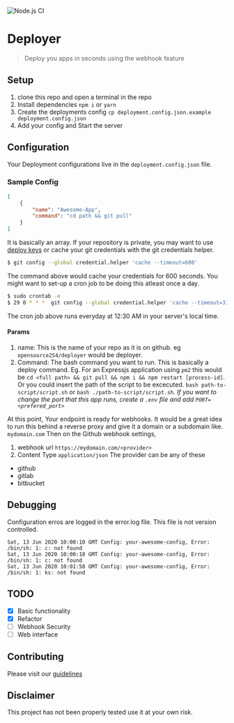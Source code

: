 ![Node.js CI](https://github.com/opensource254/deployer/workflows/Node.js%20CI/badge.svg)
# Deployer
> Deploy you apps in seconds using the webhook feature

## Setup
1. clone this repo and open a terminal in the repo
2. Install dependencies `npm i` or `yarn`
3. Create the deployments config `cp deployment.config.json.example deployment.config.json`
4. Add your config and Start the server

## Configuration
Your Deployment configurations live in the `deployment.config.json` file.
### Sample Config
```json
[
    {
        "name": "Awesome-App",
        "command": "cd path && git pull"
    }
]
```
It is basically an array.
If your repository is private, you may want to use [deploy keys](https://developer.github.com/v3/guides/managing-deploy-keys/) or cache your git credentials with the git credentials helper.
```bash
$ git config --global credential.helper 'cache --timeout=600'
```
The command above would cache your credentials for 600 seconds. You might want to set-up a cron job to be doing this atleast once a day.
```bash
$ sudo crontab -e
$ 29 0 * * *  git config --global credential.helper 'cache --timeout=31556952'
```
The cron job above runs everyday at 12:30 AM in your server's local time.
#### Params
1. name: This is the name of your repo as it is on github. eg `opensource254/deployer` would be deployer.
2. Command: The bash command you want to run. This is basically a deploy command. Eg. For an Expressjs application using `pm2` this would be `cd <full path> && git pull && npm i && npm restart [process-id]`. Or you could insert the path of the script to be excecuted. 
`bash path-to-script/script.sh` or `bash ./path-to-script/script.sh`.
*If you want to change the port that this app runs, create a `.env` file and add `PORT=<prefered_port>`*

At this point, Your endpoint is ready for webhooks. It would be a great idea to run this behind a reverse proxy and give it a domain or a subdomain like. `mydomain.com` Then on the Github webhook settings,
1. webhook url `https://mydomain.com/<provider>`
2. Content Type `application/json`
The provider can be any of these 
* github
* gitlab
* bitbucket

## Debugging
Configuration erros are logged in the error.log file. This file is not version controlled.
```log
Sat, 13 Jun 2020 10:00:10 GMT Config: your-awesome-config, Error: /bin/sh: 1: c: not found
Sat, 13 Jun 2020 10:00:18 GMT Config: your-awesome-config, Error: /bin/sh: 1: c: not found
Sat, 13 Jun 2020 10:01:58 GMT Config: your-awesome-config, Error: /bin/sh: 1: ks: not found
```

## TODO
- [x] Basic functionality
- [x] Refactor
- [ ] Webhook Security
- [ ] Web interface

## Contributing
Please visit our [guidelines](https://opensource254.github.io/guidelines)

## Disclaimer 
This project has not been properly tested use it at your own risk.

